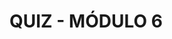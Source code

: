 # QUIZ - MÓDULO 6
<!--
1) Granularidade é o nível de detalhe ou precisão com que os dados são representados em um modelo de dados.
    - [x] Verdadeiro
    - [ ] Falso

2) Em bancos de dados, os índices são estruturas de dados que permitem acessar rapidamente os registros em uma tabela.
    - [x] Verdadeiro
    - [ ] Falso

3) O Modelo Físico deve conter todas as definições de constraints, índices e particionamento dos dados.
    - [x] Verdadeiro
    - [ ] Falso

4) O particionamento é a técnica de dividir grandes tabelas ou índices em partes menores chamadas __________.
    - [ ] porções
    - [ ] panelões
    - [x] partições
    - [ ] pimpões

5) Não precisamos revisitar periodicamente o modelo de dados, pois nunca vai mudar.
    - [ ] Verdadeiro
    - [x] Falso

6) As Formas ___________ são um conjunto de regras e princípios que foram desenvolvidos para garantir a integridade dos dados e a eficiência do banco de dados.
    - [ ] Anormais
    - [x] Normais

7) O Modelo Lógico é a representação dos dados como tabelas, campos e relacionamentos, e é usado para descrever a estrutura lógica dos dados.
    - [x] Verdadeiro
    - [ ] Falso

8) Criamos o Modelo ________ antes de criar o Modelo Físico.
    - [ ] Conceitual
    - [x] Lógico

9) Dados são valores, observações ou resultados de medição armazenados em um sistema ou base de dados. 
    - [x] Verdadeiro
    - [ ] Falso

10) Constraints, ou restrições, são regras ou limitações que são aplicadas aos dados em um banco de dados para garantir a integridade dos dados.
    - [x] Verdadeiro
    - [ ] Falso
